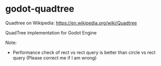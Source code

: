 # godot-quadtree

Quadtree on Wikipedia: 
https://en.wikipedia.org/wiki/Quadtree


QuadTree implementation for Godot Engine


Note:
- Performance check of rect vs rect query is better than circle vs rect query (Please correct me if I am wrong)


